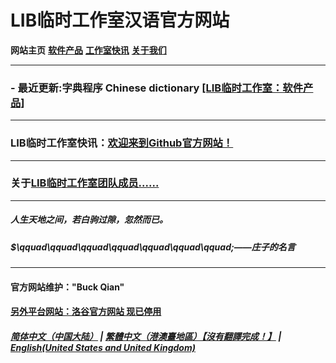 # LIB临时工作室汉语官方网站

**网站主页** **[软件产品](Software)** **[工作室快讯](News)** **[关于我们](About_us)** 

------------
### - 最近更新:字典程序 Chinese dictionary [[LIB临时工作室：软件产品]](Software)

------------
### LIB临时工作室快讯：[欢迎来到Github官方网站！](news/welcome)

------------
### 关于[LIB临时工作室团队成员......](About_us)

------------

##### 人生天地之间，若白驹过隙，忽然而已。
##### $\qquad\qquad\qquad\qquad\qquad\qquad\qquad;——庄子的名言

------------
#### 官方网站维护："Buck Qian"
#### [另外平台网站：洛谷官方网站 现已停用](https://www.luogu.com.cn/paste/libps)

##### [简体中文（中国大陆）](index) | [繁體中文（港澳臺地區）【沒有翻譯完成！】](tc/index) | **[English(United States and United Kingdom)](en/index)**
